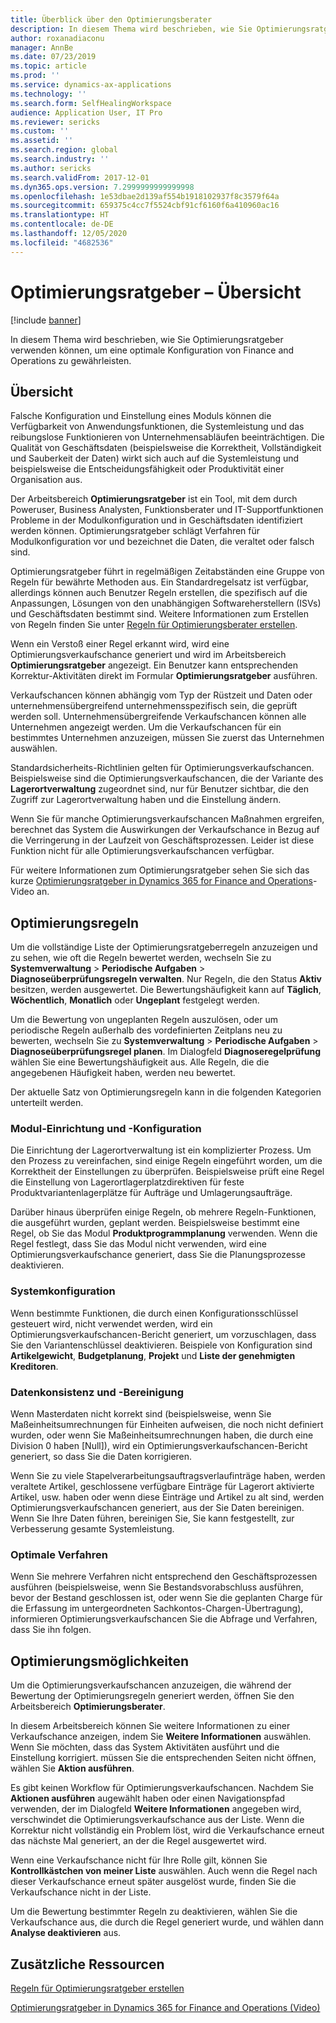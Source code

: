 ```yaml
---
title: Überblick über den Optimierungsberater
description: In diesem Thema wird beschrieben, wie Sie Optimierungsratgeber verwenden können, um eine optimale Konfiguration von Finance and Operations zu gewährleisten.
author: roxanadiaconu
manager: AnnBe
ms.date: 07/23/2019
ms.topic: article
ms.prod: ''
ms.service: dynamics-ax-applications
ms.technology: ''
ms.search.form: SelfHealingWorkspace
audience: Application User, IT Pro
ms.reviewer: sericks
ms.custom: ''
ms.assetid: ''
ms.search.region: global
ms.search.industry: ''
ms.author: sericks
ms.search.validFrom: 2017-12-01
ms.dyn365.ops.version: 7.2999999999999998
ms.openlocfilehash: 1e53dbae2d139af554b1918102937f8c3579f64a
ms.sourcegitcommit: 659375c4cc7f5524cbf91cf6160f6a410960ac16
ms.translationtype: HT
ms.contentlocale: de-DE
ms.lasthandoff: 12/05/2020
ms.locfileid: "4682536"
---
```

# <a name="optimization-advisor-overview"></a>Optimierungsratgeber – Übersicht

[!include [banner](../includes/banner.md)]

In diesem Thema wird beschrieben, wie Sie Optimierungsratgeber verwenden können, um eine optimale Konfiguration von Finance and Operations zu gewährleisten.

## <a name="overview"></a>Übersicht

Falsche Konfiguration und Einstellung eines Moduls können die Verfügbarkeit von Anwendungsfunktionen, die Systemleistung und das reibungslose Funktionieren von Unternehmensabläufen beeinträchtigen. Die Qualität von Geschäftsdaten (beispielsweise die Korrektheit, Vollständigkeit und Sauberkeit der Daten) wirkt sich auch auf die Systemleistung und beispielsweise die Entscheidungsfähigkeit oder Produktivität einer Organisation aus.

Der Arbeitsbereich **Optimierungsratgeber** ist ein Tool, mit dem durch Poweruser, Business Analysten, Funktionsberater und IT-Supportfunktionen Probleme in der Modulkonfiguration und in Geschäftsdaten identifiziert werden können. Optimierungsratgeber schlägt Verfahren für Modulkonfiguration vor und bezeichnet die Daten, die veraltet oder falsch sind.

Optimierungsratgeber führt in regelmäßigen Zeitabständen eine Gruppe von Regeln für bewährte Methoden aus. Ein Standardregelsatz ist verfügbar, allerdings können auch Benutzer Regeln erstellen, die spezifisch auf die Anpassungen, Lösungen von den unabhängigen Softwareherstellern (ISVs) und Geschäftsdaten bestimmt sind. Weitere Informationen zum Erstellen von Regeln finden Sie unter [Regeln für Optimierungsberater erstellen](./create-rules-optimization-advisor.md).

Wenn ein Verstoß einer Regel erkannt wird, wird eine Optimierungsverkaufschance generiert und wird im Arbeitsbereich **Optimierungsratgeber** angezeigt. Ein Benutzer kann entsprechenden Korrektur-Aktivitäten direkt im Formular **Optimierungsratgeber** ausführen.

Verkaufschancen können abhängig vom Typ der Rüstzeit und Daten oder unternehmensübergreifend unternehmensspezifisch sein, die geprüft werden soll. Unternehmensübergreifende Verkaufschancen können alle Unternehmen angezeigt werden. Um die Verkaufschancen für ein bestimmtes Unternehmen anzuzeigen, müssen Sie zuerst das Unternehmen auswählen.

Standardsicherheits-Richtlinien gelten für Optimierungsverkaufschancen. Beispielsweise sind die Optimierungsverkaufschancen, die der Variante des **Lagerortverwaltung** zugeordnet sind, nur für Benutzer sichtbar, die den Zugriff zur Lagerortverwaltung haben und die Einstellung ändern.

Wenn Sie für manche Optimierungsverkaufschancen Maßnahmen ergreifen, berechnet das System die Auswirkungen der Verkaufschance in Bezug auf die Verringerung in der Laufzeit von Geschäftsprozessen. Leider ist diese Funktion nicht für alle Optimierungsverkaufschancen verfügbar.

Für weitere Informationen zum Optimierungsratgeber sehen Sie sich das kurze [Optimierungsratgeber in Dynamics 365 for Finance and Operations](https://www.youtube.com/watch?v=MRsAzgFCUSQ)-Video an.

## <a name="optimization-rules"></a>Optimierungsregeln

Um die vollständige Liste der Optimierungsratgeberregeln anzuzeigen und zu sehen, wie oft die Regeln bewertet werden, wechseln Sie zu **Systemverwaltung** &gt; **Periodische Aufgaben** &gt; **Diagnoseüberprüfungsregeln verwalten**. Nur Regeln, die den Status **Aktiv** besitzen, werden ausgewertet. Die Bewertungshäufigkeit kann auf **Täglich**, **Wöchentlich**, **Monatlich** oder **Ungeplant** festgelegt werden.

Um die Bewertung von ungeplanten Regeln auszulösen, oder um periodische Regeln außerhalb des vordefinierten Zeitplans neu zu bewerten, wechseln Sie zu **Systemverwaltung** &gt; **Periodische Aufgaben** &gt; **Diagnoseüberprüfungsregel planen**. Im Dialogfeld **Diagnoseregelprüfung** wählen Sie eine Bewertungshäufigkeit aus. Alle Regeln, die die angegebenen Häufigkeit haben, werden neu bewertet.

Der aktuelle Satz von Optimierungsregeln kann in die folgenden Kategorien unterteilt werden.

### <a name="module-configuration-and-setup"></a>Modul-Einrichtung und -Konfiguration

Die Einrichtung der Lagerortverwaltung ist ein komplizierter Prozess. Um den Prozess zu vereinfachen, sind einige Regeln eingeführt worden, um die Korrektheit der Einstellungen zu überprüfen. Beispielsweise prüft eine Regel die Einstellung von Lagerortlagerplatzdirektiven für feste Produktvariantenlagerplätze für Aufträge und Umlagerungsaufträge.

Darüber hinaus überprüfen einige Regeln, ob mehrere Regeln-Funktionen, die ausgeführt wurden, geplant werden. Beispielsweise bestimmt eine Regel, ob Sie das Modul **Produktprogrammplanung** verwenden. Wenn die Regel festlegt, dass Sie das Modul nicht verwenden, wird eine Optimierungsverkaufschance  generiert, dass Sie die Planungsprozesse deaktivieren.

### <a name="system-configuration"></a>Systemkonfiguration

Wenn bestimmte Funktionen, die durch einen Konfigurationsschlüssel gesteuert wird, nicht verwendet werden, wird ein Optimierungsverkaufschancen-Bericht generiert, um vorzuschlagen, dass Sie den Variantenschlüssel deaktivieren. Beispiele von Konfiguration sind **Artikelgewicht**, **Budgetplanung**, **Projekt** und **Liste der genehmigten Kreditoren**.

### <a name="business-data-consistency-and-cleanup"></a>Datenkonsistenz und -Bereinigung

Wenn Masterdaten nicht korrekt sind (beispielsweise, wenn Sie Maßeinheitsumrechnungen für Einheiten aufweisen, die noch nicht definiert wurden, oder wenn Sie Maßeinheitsumrechnungen haben, die durch eine Division 0 haben \[Null\]), wird ein Optimierungsverkaufschancen-Bericht generiert, so dass Sie die Daten korrigieren. 

Wenn Sie zu viele Stapelverarbeitungsauftragsverlaufinträge haben, werden veraltete Artikel, geschlossene verfügbare Einträge für Lagerort aktivierte Artikel, usw. haben oder wenn diese Einträge und Artikel zu alt sind, werden Optimierungsverkaufschancen generiert, aus der Sie Daten bereinigen. Wenn Sie Ihre Daten führen, bereinigen Sie, Sie kann festgestellt, zur Verbesserung gesamte Systemleistung.

### <a name="best-practices"></a>Optimale Verfahren

Wenn Sie mehrere Verfahren nicht entsprechend den Geschäftsprozessen ausführen (beispielsweise, wenn Sie Bestandsvorabschluss ausführen, bevor der Bestand geschlossen ist, oder wenn Sie die geplanten Charge für die Erfassung im untergeordneten Sachkontos-Chargen-Übertragung), informieren Optimierungsverkaufschancen Sie die Abfrage und Verfahren, dass Sie ihn folgen.

## <a name="optimization-opportunities"></a>Optimierungsmöglichkeiten

Um die Optimierungsverkaufschancen anzuzeigen, die während der Bewertung der Optimierungsregeln generiert werden, öffnen Sie den Arbeitsbereich **Optimierungsberater**.

In diesem Arbeitsbereich können Sie weitere Informationen zu einer Verkaufschance anzeigen, indem Sie **Weitere Informationen** auswählen. Wenn Sie möchten, dass das System Aktivitäten ausführt und die Einstellung korrigiert. müssen Sie die entsprechenden Seiten nicht öffnen, wählen Sie **Aktion ausführen**.

Es gibt keinen Workflow für Optimierungsverkaufschancen. Nachdem Sie **Aktionen ausführen** augewählt haben oder einen Navigationspfad verwenden, der im Dialogfeld **Weitere Informationen** angegeben wird, verschwindet die Optimierungsverkaufschance aus der Liste. Wenn die Korrektur nicht vollständig ein Problem löst, wird die Verkaufschance erneut das nächste Mal generiert, an der die Regel ausgewertet wird.

Wenn eine Verkaufschance nicht für Ihre Rolle gilt, können Sie **Kontrollkästchen von meiner Liste** auswählen. Auch wenn die Regel nach dieser Verkaufschance erneut später ausgelöst wurde, finden Sie die Verkaufschance nicht in der Liste.

Um die Bewertung bestimmter Regeln zu deaktivieren, wählen Sie die Verkaufschance aus, die durch die Regel generiert wurde, und wählen dann **Analyse deaktivieren** aus.

## <a name="additional-resources"></a>Zusätzliche Ressourcen

[Regeln für Optimierungsratgeber erstellen](./create-rules-optimization-advisor.md)

[Optimierungsratgeber in Dynamics 365 for Finance and Operations (Video)](https://www.youtube.com/watch?v=MRsAzgFCUSQ)

